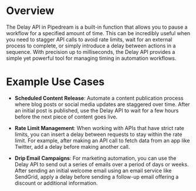# Overview

The Delay API in Pipedream is a built-in function that allows you to pause a workflow for a specified amount of time. This can be incredibly useful when you need to stagger API calls to avoid rate limits, wait for an external process to complete, or simply introduce a delay between actions in a sequence. With precision up to milliseconds, the Delay API provides a simple yet powerful tool for managing timing in automation workflows.

# Example Use Cases

- **Scheduled Content Release**: Automate a content publication process where blog posts or social media updates are staggered over time. After an initial post is published, use the Delay API to wait for a few hours before the next piece of content goes live.

- **Rate Limit Management**: When working with APIs that have strict rate limits, you can insert a delay between requests to stay within the rate limit. For example, after making an API call to fetch data from an app like Twitter, add a delay before making another call.

- **Drip Email Campaigns**: For marketing automation, you can use the Delay API to send out a series of emails over a period of days or weeks. After sending an initial welcome email using an email service like SendGrid, apply a delay before sending a follow-up email offering a discount or additional information.
